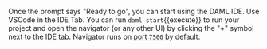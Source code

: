 Once the prompt says "Ready to go", you can start using the DAML IDE. Use VSCode in the IDE Tab.
You can run `daml start`{{execute}} to run your project and open the navigator (or any other UI) by clicking the "+" symbol next to the IDE tab. Navigator runs on [port `7500`](https://[[HOST_SUBDOMAIN]]-7500-[[KATACODA_HOST]].environments.katacoda.com/) by default.
